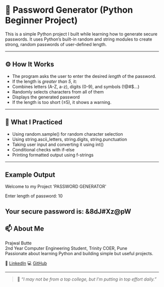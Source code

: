 # 🔐 Password Generator (Python Beginner Project)

This is a simple Python project I built while learning how to generate secure passwords. It uses Python’s built-in random and string modules to create strong, random passwords of user-defined length.

---

## ⚙️ How It Works

- The program asks the user to enter the desired *length* of the password.
- If the length is *greater than 5*, it:
- Combines letters (A-Z, a-z), digits (0-9), and symbols (!@#$...)
- Randomly selects characters from all of them
- Displays the generated password
- If the length is too short (≤5), it shows a warning.

---

## 🧠 What I Practiced

- Using random.sample() for random character selection  
- Using string.ascii_letters, string.digits, string.punctuation  
- Taking user input and converting it using int()  
- Conditional checks with if-else  
- Printing formatted output using f-strings

---
## Example Output
Welcome to my Project 'PASSWORD GENERATOR'

Enter length of password: 10

Your secure password is:
&8dJ#Xz@pW
---

## 📫 About Me

Prajwal Butte  
2nd Year Computer Engineering Student, Trinity COER, Pune  
Passionate about learning Python and building simple but useful projects.


🔗 [LinkedIn](https://www.linkedin.com/in/prajwal-butte-441485330)
💻 [GitHub](https://github.com/prajwalbutte)

---

> 📌 *“I may not be from a top college, but I’m putting in top effort daily.”*
